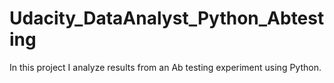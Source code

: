 # Udacity_DataAnalyst_Python_Abtesting

In this project I analyze results from an Ab testing experiment using Python.
